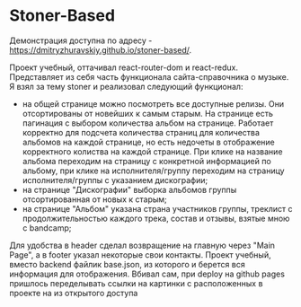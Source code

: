 # Stoner-Based

Демонстрация доступна по адресу - https://dmitryzhuravskiy.github.io/stoner-based/.

Проект учебный, оттачивал react-router-dom и react-redux. Представляет из себя часть функционала сайта-справочника о музыке. Я взял за тему stoner и реализовал следующий функционал:

- на общей странице можно посмотреть все доступные релизы. Они отсортированы от новейших к самым старым. На странице есть пагинация с выбором количества альбом на странице. Работает корректно для подсчета количества страниц для количества альбомов на каждой странице, но есть недочеты в отображение корректного колиства на каждой странице. При клике на название альбома переходим на страницу с конкретной информацией по альбому, при клике на исполнителя/группу переходим на страницу исполнителя/группы с указанием дискографии;
- на странице "Дискографии" выборка альбомов группы отсортированная от новых к старым;
- на странице "Альбом" указана страна участников группы, треклист с продолжительностью каждого трека, состав и отзывы, взятые мною с bandcamp;

Для удобства в header сделал возвращение на главную через "Main Page", а в footer указал некоторые свои контакты. Проект учебный, вместо backend файлик base.json, из которого и берется вся информация для отображения. Вбивал сам, при deploy на github pages пришлось переделывать ссылки на картинки с расположенных в проекте на из открытого доступа


